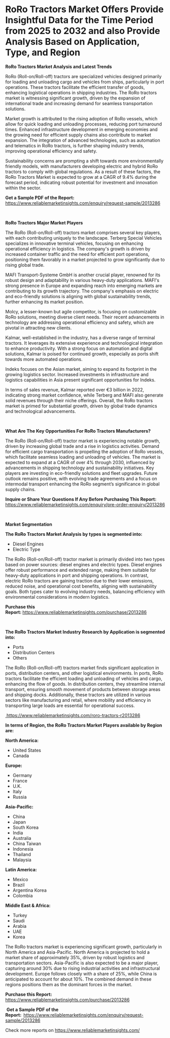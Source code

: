 <p><h1>RoRo Tractors Market Offers Provide Insightful Data for the Time Period from 2025 to 2032 and also Provide Analysis Based on Application, Type, and Region</h1></p><p><strong>RoRo Tractors Market Analysis and Latest Trends</strong></p>
<p><p>RoRo (Roll-on/Roll-off) tractors are specialized vehicles designed primarily for loading and unloading cargo and vehicles from ships, particularly in port operations. These tractors facilitate the efficient transfer of goods, enhancing logistical operations in shipping industries. The RoRo tractors market is witnessing significant growth, driven by the expansion of international trade and increasing demand for seamless transportation solutions.</p><p>Market growth is attributed to the rising adoption of RoRo vessels, which allow for quick loading and unloading processes, reducing port turnaround times. Enhanced infrastructure development in emerging economies and the growing need for efficient supply chains also contribute to market expansion. The integration of advanced technologies, such as automation and telematics in RoRo tractors, is further shaping industry trends, improving operational efficiency and safety.</p><p>Sustainability concerns are prompting a shift towards more environmentally friendly models, with manufacturers developing electric and hybrid RoRo tractors to comply with global regulations. As a result of these factors, the RoRo Tractors Market is expected to grow at a CAGR of 9.4% during the forecast period, indicating robust potential for investment and innovation within the sector.</p></p>
<p><strong>Get a Sample PDF of the Report:&nbsp;</strong> <a href="https://www.reliablemarketinsights.com/enquiry/request-sample/2013286?utm_campaign=3284&utm_medium=2&utm_source=Github&utm_content=ia&utm_term=30032025&utm_id=roro-tractors">https://www.reliablemarketinsights.com/enquiry/request-sample/2013286</a></p>
<p>&nbsp;</p>
<p><strong>RoRo Tractors Major Market Players</strong></p>
<p><p>The RoRo (Roll-on/Roll-off) tractors market comprises several key players, with each contributing uniquely to the landscape. Terberg Special Vehicles specializes in innovative terminal vehicles, focusing on enhancing operational efficiency in logistics. The company's growth is driven by increased container traffic and the need for efficient port operations, positioning them favorably in a market projected to grow significantly due to rising global trade.</p><p>MAFI Transport-Systeme GmbH is another crucial player, renowned for its robust design and adaptability in various heavy-duty applications. MAFI's strong presence in Europe and expanding reach into emerging markets are contributing to its growth trajectory. The company's emphasis on electric and eco-friendly solutions is aligning with global sustainability trends, further enhancing its market position.</p><p>Molcy, a lesser-known but agile competitor, is focusing on customizable RoRo solutions, meeting diverse client needs. Their recent advancements in technology are addressing operational efficiency and safety, which are pivotal in attracting new clients.</p><p>Kalmar, well-established in the industry, has a diverse range of terminal tractors. It leverages its extensive experience and technological integration to enhance productivity. With a strong focus on automation and digital solutions, Kalmar is poised for continued growth, especially as ports shift towards more automated operations.</p><p>Indeks focuses on the Asian market, aiming to expand its footprint in the growing logistics sector. Increased investments in infrastructure and logistics capabilities in Asia present significant opportunities for Indeks.</p><p>In terms of sales revenue, Kalmar reported over €3 billion in 2022, indicating strong market confidence, while Terberg and MAFI also generate solid revenues through their niche offerings. Overall, the RoRo tractors market is primed for substantial growth, driven by global trade dynamics and technological advancements.</p></p>
<p>&nbsp;</p>
<p><strong>What Are The Key Opportunities For RoRo Tractors Manufacturers?</strong></p>
<p><p>The RoRo (Roll-on/Roll-off) tractor market is experiencing notable growth, driven by increasing global trade and a rise in logistics activities. Demand for efficient cargo transportation is propelling the adoption of RoRo vessels, which facilitate seamless loading and unloading of vehicles. The market is expected to expand at a CAGR of over 4% through 2030, influenced by advancements in shipping technology and sustainability initiatives. Key players are investing in eco-friendly solutions and fleet upgrades. Future outlook remains positive, with evolving trade agreements and a focus on intermodal transport enhancing the RoRo segment’s significance in global supply chains.</p></p>
<p><strong>Inquire or Share Your Questions If Any Before Purchasing This Report:</strong> <a href="https://www.reliablemarketinsights.com/enquiry/pre-order-enquiry/2013286?utm_campaign=3284&utm_medium=2&utm_source=Github&utm_content=ia&utm_term=30032025&utm_id=roro-tractors">https://www.reliablemarketinsights.com/enquiry/pre-order-enquiry/2013286</a></p>
<p>&nbsp;</p>
<p><strong>Market Segmentation</strong></p>
<p><strong>The RoRo Tractors Market Analysis by types is segmented into:</strong></p>
<p><ul><li>Diesel Engines</li><li>Electric Type</li></ul></p>
<p><p>The RoRo (Roll-on/Roll-off) tractor market is primarily divided into two types based on power sources: diesel engines and electric types. Diesel engines offer robust performance and extended range, making them suitable for heavy-duty applications in port and shipping operations. In contrast, electric RoRo tractors are gaining traction due to their lower emissions, reduced noise, and operational cost benefits, aligning with sustainability goals. Both types cater to evolving industry needs, balancing efficiency with environmental considerations in modern logistics.</p></p>
<p><strong>Purchase this Report:&nbsp;</strong><a href="https://www.reliablemarketinsights.com/purchase/2013286?utm_campaign=3284&utm_medium=2&utm_source=Github&utm_content=ia&utm_term=30032025&utm_id=roro-tractors">https://www.reliablemarketinsights.com/purchase/2013286</a></p>
<p>&nbsp;</p>
<p><strong>The RoRo Tractors Market Industry Research by Application is segmented into:</strong></p>
<p><ul><li>Ports</li><li>Distribution Centers</li><li>Others</li></ul></p>
<p><p>The RoRo (Roll-on/Roll-off) tractors market finds significant application in ports, distribution centers, and other logistical environments. In ports, RoRo tractors facilitate the efficient loading and unloading of vehicles and cargo, enhancing the flow of goods. In distribution centers, they streamline internal transport, ensuring smooth movement of products between storage areas and shipping docks. Additionally, these tractors are utilized in various sectors like manufacturing and retail, where mobility and efficiency in transporting large loads are essential for operational success.</p></p>
<p><a href="https://www.reliablemarketinsights.com/roro-tractors-r2013286?utm_campaign=3284&utm_medium=2&utm_source=Github&utm_content=ia&utm_term=30032025&utm_id=roro-tractors">&nbsp;https://www.reliablemarketinsights.com/roro-tractors-r2013286</a></p>
<p><strong>In terms of Region, the RoRo Tractors Market Players available by Region are:</strong></p>
<p>
    <p> <strong> North America: </strong>
        <ul>
            <li>United States</li>
            <li>Canada</li>
        </ul>
        </p> 
    <p> <strong> Europe: </strong>
        <ul>
            <li>Germany</li>
            <li>France</li>
            <li>U.K.</li>
            <li>Italy</li>
            <li>Russia</li>
        </ul>
        </p> 
    <p> <strong> Asia-Pacific: </strong>
        <ul>
            <li>China</li>
            <li>Japan</li>
            <li>South Korea</li>
            <li>India</li>
            <li>Australia</li>
            <li>China Taiwan</li>
            <li>Indonesia</li>
            <li>Thailand</li>
            <li>Malaysia</li>
        </ul>
        </p> 
    <p> <strong> Latin America: </strong>
        <ul>
            <li>Mexico</li>
            <li>Brazil</li>
            <li>Argentina Korea</li>
            <li>Colombia</li>
        </ul>
        </p> 
    <p> <strong> Middle East & Africa: </strong>
        <ul>
            <li>Turkey</li>
            <li>Saudi</li>
            <li>Arabia</li>
            <li>UAE</li>
            <li>Korea</li>
        </ul>
    </p>
    </p>
<p><p>The RoRo tractors market is experiencing significant growth, particularly in North America and Asia-Pacific. North America is projected to hold a market share of approximately 35%, driven by robust logistics and transportation sectors. Asia-Pacific is also expected to be a major player, capturing around 30% due to rising industrial activities and infrastructural development. Europe follows closely with a share of 25%, while China is anticipated to account for about 10%. The combined demand in these regions positions them as the dominant forces in the market.</p></p>
<p><strong>Purchase this Report: </strong><a href="https://www.reliablemarketinsights.com/purchase/2013286?utm_campaign=3284&utm_medium=2&utm_source=Github&utm_content=ia&utm_term=30032025&utm_id=roro-tractors">https://www.reliablemarketinsights.com/purchase/2013286</a></p>
<p>&nbsp;<strong>Get a Sample PDF of the Report:&nbsp;&nbsp;</strong><a href="https://www.reliablemarketinsights.com/enquiry/request-sample/2013286?utm_campaign=3284&utm_medium=2&utm_source=Github&utm_content=ia&utm_term=30032025&utm_id=roro-tractors">https://www.reliablemarketinsights.com/enquiry/request-sample/2013286</a></p>
<p><strong></strong></p>
<p>Check more reports on <a href="https://www.reliablemarketinsights.com/?utm_campaign=3284&utm_medium=2&utm_source=Github&utm_content=ia&utm_term=30032025&utm_id=roro-tractors">https://www.reliablemarketinsights.com/</a></p>